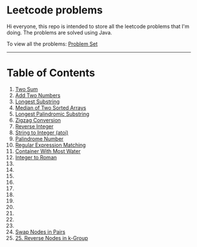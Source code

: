 # Leetcode problems

Hi everyone, this repo is intended to store all the leetcode problems that I'm doing. The problems are solved using Java.

To view all the problems: [Problem Set](https://leetcode.com/problemset/)

--- 

# Table of Contents

1. [Two Sum](src/main/java/com/example/demo/twosum)
2. [Add Two Numbers](src/main/java/com/example/demo/addtwonumbers)
3. [Longest Substring](src/main/java/com/example/demo/longestsubstring)
4. [Median of Two Sorted Arrays](src/main/java/com/example/demo/mediantwosortedarrays)
5. [Longest Palindromic Substring](src/main/java/com/example/demo/longestpalindromicsubstring)
6. [Zigzag Conversion](src/main/java/com/example/demo/zigzagconversion)
7. [Reverse Integer](src/main/java/com/example/demo/reverseinteger)
8. [String to Integer (atoi)](src/main/java/com/example/demo/stringtointeger)
9. [Palindrome Number](src/main/java/com/example/demo/palindromenumber)
10. [Regular Expression Matching](src/main/java/com/example/demo/regularexpressionmatching)
11. [Container With Most Water](src/main/java/com/example/demo/containerwithmostwater)
12. [Integer to Roman](src/main/java/com/example/demo/integertoroman)
13. []()
14. []()
15. []()
16. []()
17. []()
18. []()
19. []()
20. []()
21. []()
22. []()
23. []()
24. [Swap Nodes in Pairs](src/main/java/com/example/demo/swapnodesinpairs)
25. [25. Reverse Nodes in k-Group](src/main/java/com/example/demo/reversenodeskgroup)